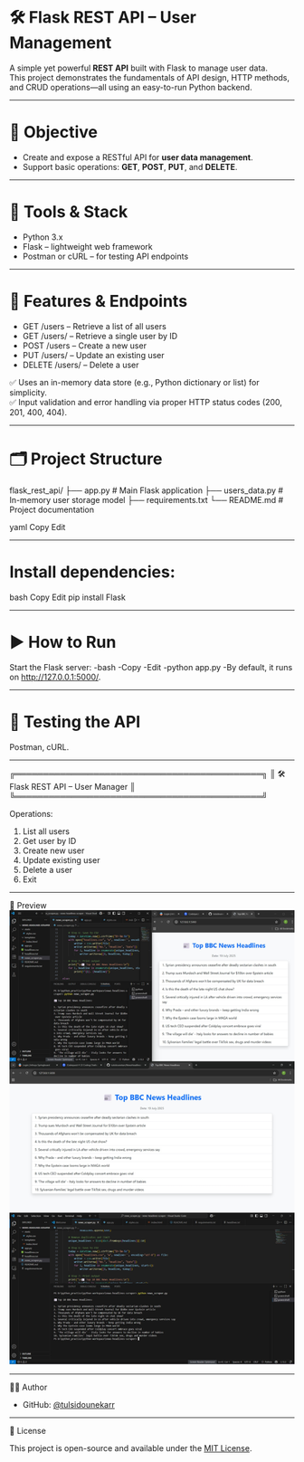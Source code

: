 # 🛠️ Flask REST API – User Management

A simple yet powerful **REST API** built with Flask to manage user data.  
This project demonstrates the fundamentals of API design, HTTP methods, and CRUD operations—all using an easy-to-run Python backend.

---

# 🎯 Objective

- Create and expose a RESTful API for **user data management**.
- Support basic operations: **GET**, **POST**, **PUT**, and **DELETE**.

---

# 🧰 Tools & Stack

- Python 3.x
- Flask – lightweight web framework
- Postman or cURL – for testing API endpoints

---

# 🚀 Features & Endpoints

- GET /users – Retrieve a list of all users  
- GET /users/<id> – Retrieve a single user by ID  
- POST /users – Create a new user  
- PUT /users/<id> – Update an existing user  
- DELETE /users/<id> – Delete a user  

✅ Uses an in-memory data store (e.g., Python dictionary or list) for simplicity.  
✅ Input validation and error handling via proper HTTP status codes (200, 201, 400, 404).

---

# 🗂️ Project Structure

flask_rest_api/
├── app.py # Main Flask application
├── users_data.py # In-memory user storage model
├── requirements.txt
└── README.md # Project documentation

yaml
Copy
Edit

---

# Install dependencies:
bash
Copy
Edit
pip install Flask

---

# ▶️ How to Run
Start the Flask server:
-bash
-Copy
-Edit
-python app.py
-By default, it runs on http://127.0.0.1:5000/.

---

# 🧪 Testing the API
 Postman, cURL.

 ---

 ╔════════════════════════════════════════════╗
║   🛠️  Flask REST API – User Manager     ║
╚════════════════════════════════════════════╝

Operations:
1. List all users
2. Get user by ID
3. Create new user
4. Update existing user
5. Delete a user
6. Exit

---

📸 Preview
![image alt](https://github.com/tulsidounekarr/NewsHeadlines-Scraper/blob/15086e7a96bbdc08b896232ea1e4e9a23dd219fc/image.jpg)

---

👨‍💻 Author

- GitHub: [@tulsidounekarr](https://github.com/tulsidounekarr)

---

 📄 License

This project is open-source and available under the [MIT License](LICENSE).




 


